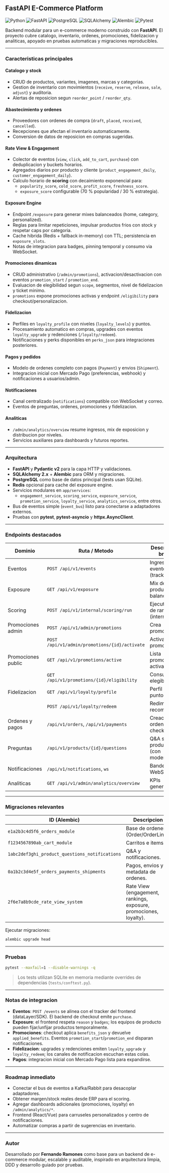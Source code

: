 ## FastAPI E-Commerce Platform

![Python](https://img.shields.io/badge/Python-3.11+-blue)
![FastAPI](https://img.shields.io/badge/FastAPI-0.115+-green)
![PostgreSQL](https://img.shields.io/badge/PostgreSQL-15-blue)
![SQLAlchemy](https://img.shields.io/badge/SQLAlchemy-2.x-orange)
![Alembic](https://img.shields.io/badge/Migrations-Alembic-lightgrey)
![Pytest](https://img.shields.io/badge/Tests-Pytest-blueviolet)

Backend modular para un e-commerce moderno construido con **FastAPI**. El proyecto cubre catalogo, inventario, ordenes, promociones, fidelizacion y analiticas, apoyado en pruebas automaticas y migraciones reproducibles.

---

### Caracteristicas principales

#### Catalogo y stock
- CRUD de productos, variantes, imagenes, marcas y categorias.
- Gestion de inventario con movimientos (`receive`, `reserve`, `release`, `sale`, `adjust`) y auditoria.
- Alertas de reposicion segun `reorder_point` / `reorder_qty`.

#### Abastecimiento y ordenes
- Proveedores con ordenes de compra (`draft`, `placed`, `received`, `cancelled`).
- Recepciones que afectan el inventario automaticamente.
- Conversion de datos de reposicion en compras sugeridas.

#### Rate View & Engagement
- Colector de eventos (`view`, `click`, `add_to_cart`, `purchase`) con deduplicacion y buckets horarios.
- Agregados diarios por producto y cliente (`product_engagement_daily`, `customer_engagement_daily`).
- Calculo horario de **scoring** con decaimiento exponencial para:
  - `popularity_score`, `cold_score`, `profit_score`, `freshness_score`.
  - `exposure_score` configurable (70 % popularidad / 30 % estrategia).

#### Exposure Engine
- Endpoint `/exposure` para generar mixes balanceados (home, category, personalized).
- Reglas para limitar repeticiones, impulsar productos frios con stock y respetar caps por categoria.
- Cache hibrida (Redis + fallback in-memory) con TTL; persistencia en `exposure_slots`.
- Notas de integracion para badges, pinning temporal y consumo via WebSocket.

#### Promociones dinamicas
- CRUD administrativo (`/admin/promotions`), activacion/desactivacion con eventos `promotion_start` / `promotion_end`.
- Evaluacion de elegibilidad segun `scope`, segmentos, nivel de fidelizacion y ticket minimo.
- `promotions` expone promociones activas y endpoint `/eligibility` para checkout/personalizacion.

#### Fidelizacion
- Perfiles en `loyalty_profile` con niveles (`loyalty_levels`) y puntos.
- Procesamiento automatico en compras, upgrades con eventos `loyalty_upgrade` y redenciones (`/loyalty/redeem`).
- Notificaciones y perks disponibles en `perks_json` para integraciones posteriores.

#### Pagos y pedidos
- Modelo de ordenes completo con pagos (`Payment`) y envios (`Shipment`).
- Integracion inicial con Mercado Pago (preferencias, webhook) y notificaciones a usuarios/admin.

#### Notificaciones
- Canal centralizado (`notifications`) compatible con WebSocket y correo.
- Eventos de preguntas, ordenes, promociones y fidelizacion.

#### Analiticas
- `/admin/analytics/overview` resume ingresos, mix de exposicion y distribucion por niveles.
- Servicios auxiliares para dashboards y futuros reportes.

---

### Arquitectura

- **FastAPI** y **Pydantic v2** para la capa HTTP y validaciones.
- **SQLAlchemy 2.x** + **Alembic** para ORM y migraciones.
- **PostgreSQL** como base de datos principal (tests usan SQLite).
- **Redis** opcional para cache del exposure engine.
- Servicios modulares en `app/services`:
  - `engagement_service`, `scoring_service`, `exposure_service`, `promotion_service`, `loyalty_service`, `analytics_service`, entre otros.
- Bus de eventos simple (`event_bus`) listo para conectarse a adaptadores externos.
- Pruebas con **pytest**, **pytest-asyncio** y **httpx.AsyncClient**.

---

### Endpoints destacados

| Dominio              | Ruta / Metodo                                  | Descripcion breve |
|---------------------|-------------------------------------------------|-------------------|
| Eventos             | `POST /api/v1/events`                           | Ingresa eventos (tracking). |
| Exposure            | `GET /api/v1/exposure`                          | Mix de productos balanceado. |
| Scoring             | `POST /api/v1/internal/scoring/run`             | Ejecuta job de ranking (interno). |
| Promociones admin   | `POST /api/v1/admin/promotions`                 | Crea promocion. |
|                     | `POST /api/v1/admin/promotions/{id}/activate`   | Activa promocion. |
| Promociones public  | `GET /api/v1/promotions/active`                 | Lista promociones activas. |
|                     | `GET /api/v1/promotions/{id}/eligibility`       | Consulta elegibilidad. |
| Fidelizacion        | `GET /api/v1/loyalty/profile`                   | Perfil de puntos/nivel. |
|                     | `POST /api/v1/loyalty/redeem`                   | Redimir recompensa. |
| Ordenes y pagos     | `/api/v1/orders`, `/api/v1/payments`            | Creacion de ordenes y checkout. |
| Preguntas           | `/api/v1/products/{id}/questions`               | Q&A sobre productos (con moderacion). |
| Notificaciones      | `/api/v1/notifications`, `ws`                   | Bandeja y WebSocket. |
| Analiticas          | `GET /api/v1/admin/analytics/overview`          | KPIs generales. |

---

### Migraciones relevantes

| ID (Alembic)              | Descripcion |
|---------------------------|-------------|
| `e1a2b3c4d5f6_orders_module` | Base de ordenes (Order/OrderLine). |
| `f1234567890ab_cart_module`  | Carritos e items. |
| `1abc2def3ghi_product_questions_notifications` | Q&A y notificaciones. |
| `0a1b2c3d4e5f_orders_payments_shipments` | Pagos, envios y metadata de ordenes. |
| `2f6e7a8b9cde_rate_view_system` | Rate View (engagement, rankings, exposure, promociones, loyalty). |

Ejecutar migraciones:
```bash
alembic upgrade head
```

---

### Pruebas

```bash
pytest --maxfail=1 --disable-warnings -q
```

> Los tests utilizan SQLite en memoria mediante overrides de dependencias (`tests/conftest.py`).

---

### Notas de integracion

- **Eventos**: `POST /events` se alinea con el tracker del frontend (dataLayer/SDK). El backend de checkout emite `purchase`.
- **Exposure**: el frontend respeta `reason` y `badges`; los equipos de producto pueden fijar/unfijar productos temporalmente.
- **Promociones**: checkout aplica `benefits_json` y devuelve `applied_benefits`. Eventos `promotion_start`/`promotion_end` disparan notificaciones.
- **Fidelizacion**: upgrades y redenciones emiten `loyalty_upgrade` y `loyalty_redeem`; los canales de notificacion escuchan estas colas.
- **Pagos**: integracion inicial con Mercado Pago lista para expandirse.

---

### Roadmap inmediato

- Conectar el bus de eventos a Kafka/Rabbit para desacoplar adaptadores.
- Obtener margen/stock reales desde ERP para el scoring.
- Agregar dashboards adicionales (promociones, loyalty) en `/admin/analytics/*`.
- Frontend (React/Vue) para carruseles personalizados y centro de notificaciones.
- Automatizar compras a partir de sugerencias en inventario.

---

### Autor

Desarrollado por **Fernando Ramones** como base para un backend de e-commerce modular, escalable y auditable, inspirado en arquitectura limpia, DDD y desarrollo guiado por pruebas.
